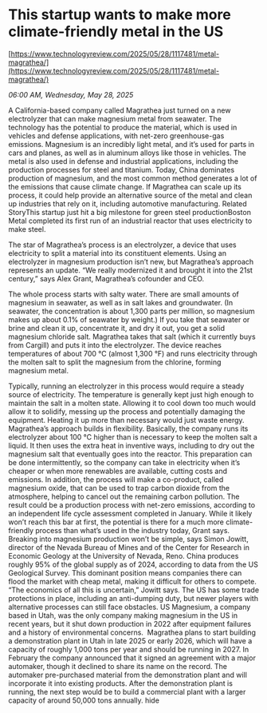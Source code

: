 # This startup wants to make more climate-friendly metal in the US

[https://www.technologyreview.com/2025/05/28/1117481/metal-magrathea/](https://www.technologyreview.com/2025/05/28/1117481/metal-magrathea/)

*06:00 AM, Wednesday, May 28, 2025*

A California-based company called Magrathea just turned on a new electrolyzer that can make magnesium metal from seawater. The technology has the potential to produce the material, which is used in vehicles and defense applications, with net-zero greenhouse-gas emissions. Magnesium is an incredibly light metal, and it’s used for parts in cars and planes, as well as in aluminum alloys like those in vehicles. The metal is also used in defense and industrial applications, including the production processes for steel and titanium.  Today, China dominates production of magnesium, and the most common method generates a lot of the emissions that cause climate change. If Magrathea can scale up its process, it could help provide an alternative source of the metal and clean up industries that rely on it, including automotive manufacturing. Related StoryThis startup just hit a big milestone for green steel productionBoston Metal completed its first run of an industrial reactor that uses electricity to make steel.

The star of Magrathea’s process is an electrolyzer, a device that uses electricity to split a material into its constituent elements. Using an electrolyzer in magnesium production isn’t new, but Magrathea’s approach represents an update. “We really modernized it and brought it into the 21st century,” says Alex Grant, Magrathea’s cofounder and CEO.

The whole process starts with salty water. There are small amounts of magnesium in seawater, as well as in salt lakes and groundwater. (In seawater, the concentration is about 1,300 parts per million, so magnesium makes up about 0.1% of seawater by weight.) If you take that seawater or brine and clean it up, concentrate it, and dry it out, you get a solid magnesium chloride salt. Magrathea takes that salt (which it currently buys from Cargill) and puts it into the electrolyzer. The device reaches temperatures of about 700 °C (almost 1,300 °F) and runs electricity through the molten salt to split the magnesium from the chlorine, forming magnesium metal.

Typically, running an electrolyzer in this process would require a steady source of electricity. The temperature is generally kept just high enough to maintain the salt in a molten state. Allowing it to cool down too much would allow it to solidify, messing up the process and potentially damaging the equipment. Heating it up more than necessary would just waste energy.  Magrathea’s approach builds in flexibility. Basically, the company runs its electrolyzer about 100 °C higher than is necessary to keep the molten salt a liquid. It then uses the extra heat in inventive ways, including to dry out the magnesium salt that eventually goes into the reactor. This preparation can be done intermittently, so the company can take in electricity when it’s cheaper or when more renewables are available, cutting costs and emissions. In addition, the process will make a co-product, called magnesium oxide, that can be used to trap carbon dioxide from the atmosphere, helping to cancel out the remaining carbon pollution. The result could be a production process with net-zero emissions, according to an independent life cycle assessment completed in January. While it likely won’t reach this bar at first, the potential is there for a much more climate-friendly process than what’s used in the industry today, Grant says. Breaking into magnesium production won’t be simple, says Simon Jowitt, director of the Nevada Bureau of Mines and of the Center for Research in Economic Geology at the University of Nevada, Reno. China produces roughly 95% of the global supply as of 2024, according to data from the US Geological Survey. This dominant position means companies there can flood the market with cheap metal, making it difficult for others to compete. “The economics of all this is uncertain,” Jowitt says. The US has some trade protections in place, including an anti-dumping duty, but newer players with alternative processes can still face obstacles. US Magnesium, a company based in Utah, was the only company making magnesium in the US in recent years, but it shut down production in 2022 after equipment failures and a history of environmental concerns.  Magrathea plans to start building a demonstration plant in Utah in late 2025 or early 2026, which will have a capacity of roughly 1,000 tons per year and should be running in 2027. In February the company announced that it signed an agreement with a major automaker, though it declined to share its name on the record. The automaker pre-purchased material from the demonstration plant and will incorporate it into existing products. After the demonstration plant is running, the next step would be to build a commercial plant with a larger capacity of around 50,000 tons annually. hide


